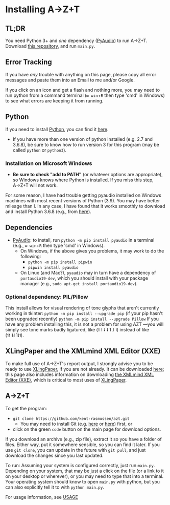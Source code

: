 # Installing A→Z+T

## TL;DR
You need Python 3+ and _one_ dependency ([PyAudio](https://pypi.org/project/PyAudio/)) to run A→Z+T. Download [this repository](https://github.com/kent-rasmussen/azt.git), and run `main.py`.

## Error Tracking
If you have *any* trouble with anything on this page, please copy all error messages and paste them into an Email to me and/or Google.

If you click on an icon and get a flash and nothing more, you may need to run python from a command terminal (`⊞ win`+`R` then type 'cmd' in Windows) to see what errors are keeping it from running.

## Python
If you need to install [Python](https://python.org), you can find it [here](https://python.org).
- If you have more than one version of python installed (e.g. 2.7 and 3.6.8), be sure to know how to run version 3 for this program (may be called `python` or `python3`).

### Installation on Microsoft Windows
- **Be sure to check "add to PATH"** (or whatever options are appropriate), so Windows knows where Python is installed. If you miss this step, A→Z+T will not work.

For some reason, I have had trouble getting pyaudio installed on Windows machines with most recent versions of Python (3.9). You may have better mileage than I. In any case, I have found that it works smoothly to download and install Python 3.6.8 (e.g., from [here](https://www.python.org/ftp/python/3.6.8/python-3.6.8-amd64.exe)).

## Dependencies
- [PyAudio](https://pypi.org/project/PyAudio/): to install, run `python -m pip install pyaudio` in a terminal (e.g., `⊞ win`+`R` then type 'cmd' in Windows).
    - On Windows, if the above gives you problems, it may work to do the following:
        - `python -m pip install pipwin`
        - `pipwin install pyaudio`
    - On Linux (and Mac?), `pyaudio` may in turn have a dependency of `portaudio19-dev`, which you should install with your package manager (e.g., `sudo apt-get install portaudio19-dev`).

### Optional dependency: PIL/Pillow
This install allows for visual rendering of tone glyphs that aren't currently working in tkinter:
`python -m pip install --upgrade pip` (if your pip hasn't been upgraded recently)
`python -m pip install --upgrade Pillow`
If you have any problem installing this, it is not a problem for using AZT —you will simply see tone marks badly ligatured, like (˦ ˦ ˨ ˨ ˥ ˩ ˦) instead of like (˦˦ ˨˨ ˥˩˦).

## XLingPaper and the XMLmind XML Editor (XXE)
To make full use of A→Z+T's report output, I strongly advise you to be ready to use [XLingPaper](https://software.sil.org/xlingpaper/), if you are not already. It can be downloaded [here](https://software.sil.org/xlingpaper/download); this page also includes information on downloading [the XMLmind XML Editor (XXE)](http://www.xmlmind.com/xmleditor/), which is critical to most uses of [XLingPaper](https://software.sil.org/xlingpaper/).

## A→Z+T
To get the program:

- `git clone https://github.com/kent-rasmussen/azt.git`
    - You may need to install Git (e.g. [here](https://git-scm.com/download/win) or [here](https://desktop.github.com/)) first, or
- click on the green `code` button on the main page for download options.

If you download an archive (e.g., zip file), extract it so you have a folder of files. Either way, put it somewhere sensible, so you can find it later. If you use `git clone`, you can update in the future with `git pull`, and just download the changes since you last updated.

To run: Assuming your system is configured correctly, just run `main.py`. Depending on your system, that may be just a click on the file (or a link to it on your desktop or wherever), or you may need to type that into a terminal. Your operating system should know to open `main.py` with python, but you can also explicitly tell it to with `python main.py`.

For usage information, see [USAGE](USAGE.md)
